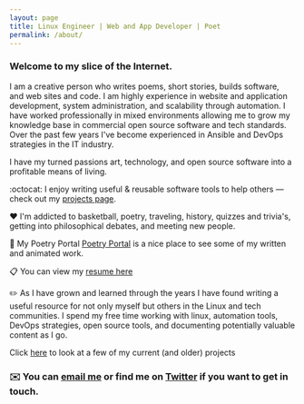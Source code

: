 ```yaml
---
layout: page
title: Linux Engineer | Web and App Developer | Poet
permalink: /about/
---
```


### Welcome to my slice of the Internet.

 I am a creative person who writes poems, short stories, builds software, and web sites and code. I am highly experience in website and application development, system administration, and scalability through automation. I have worked professionally in mixed environments allowing me to grow my knowledge base in commercial open source software and tech standards. Over the past few years I've become experienced in Ansible and DevOps strategies in the IT industry.

 I have my turned passions art, technology, and open source software into a profitable means of living.

:octocat: I enjoy writing useful & reusable software tools to help others — check out my [projects page](/projects/).

:heart: I'm addicted to basketball, poetry, traveling, history, quizzes and trivia's, getting into philosophical debates, and meeting new people.

 :notebook: My Poetry Portal [Poetry Portal](/projects/) is a nice place to see some of my written and animated work.

:clipboard: You can view my [resume here](/contact)

:pencil2: <i class="fas fa-landmark"></i> As I have grown and learned through the years I have found writing a useful resource for not only myself but others in the Linux and tech communities. I spend my free time working with linux, automation tools, DevOps strategies, open source tools, and documenting potentially valuable content as I go.

Click [here](/projects/) to look at a few of my current (and older) projects

###  :envelope: You can [email me](/contact/) or find me on [Twitter](https://twitter.com/TechGameTeddy) if you want to get in touch.
